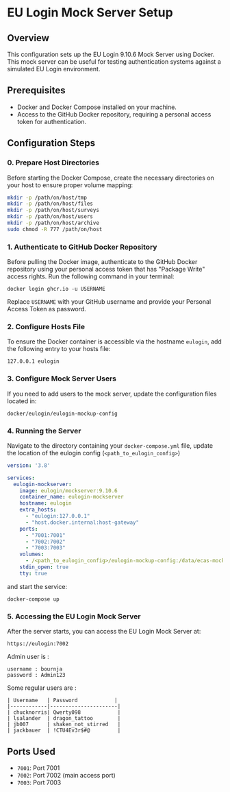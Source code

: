 # EU Login Mock Server Setup

## Overview

This configuration sets up the EU Login 9.10.6 Mock Server using Docker. This mock server can be useful for testing authentication systems against a simulated EU Login environment.

## Prerequisites

- Docker and Docker Compose installed on your machine.
- Access to the GitHub Docker repository, requiring a personal access token for authentication.

## Configuration Steps

### 0. Prepare Host Directories

Before starting the Docker Compose, create the necessary directories on your host to ensure proper volume mapping:

```bash
mkdir -p /path/on/host/tmp
mkdir -p /path/on/host/files
mkdir -p /path/on/host/surveys
mkdir -p /path/on/host/users
mkdir -p /path/on/host/archive
sudo chmod -R 777 /path/on/host
```

### 1. Authenticate to GitHub Docker Repository

Before pulling the Docker image, authenticate to the GitHub Docker repository using your personal access token that has "Package Write" access rights. Run the following command in your terminal:

    docker login ghcr.io -u USERNAME

Replace `USERNAME` with your GitHub username and provide your Personal Access Token as password.

### 2. Configure Hosts File

To ensure the Docker container is accessible via the hostname `eulogin`, add the following entry to your hosts file:

    127.0.0.1 eulogin

### 3. Configure Mock Server Users

If you need to add users to the mock server, update the configuration files located in:

    docker/eulogin/eulogin-mockup-config

### 4. Running the Server

Navigate to the directory containing your `docker-compose.yml` file, 
update the location of the eulogin config (`<path_to_eulogin_config>`)

```yaml
version: '3.8'

services:
  eulogin-mockserver:
    image: eulogin/mockserver:9.10.6
    container_name: eulogin-mockserver
    hostname: eulogin
    extra_hosts:
      - "eulogin:127.0.0.1"
      - "host.docker.internal:host-gateway"
    ports:
      - "7001:7001"
      - "7002:7002"
      - "7003:7003"
    volumes:
      - /<path_to_eulogin_config>/eulogin-mockup-config:/data/ecas-mock-server-shared
    stdin_open: true
    tty: true

```

and start the service:

    docker-compose up



### 5. Accessing the EU Login Mock Server

After the server starts, you can access the EU Login Mock Server at:

    https://eulogin:7002

Admin user is :
```
username : bournja 
password : Admin123
```

Some regular users are :
```
| Username   | Password            |
|------------|----------------------|
| chucknorris| Qwerty098            |
| lsalander  | dragon_tattoo        |
| jb007      | shaken_not_stirred   |
| jackbauer  | !CTU4Ev3r$#@         |

```
## Ports Used

- `7001`: Port 7001
- `7002`: Port 7002 (main access port)
- `7003`: Port 7003
